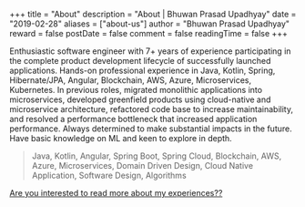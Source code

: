 +++
title = "About"
description = "About | Bhuwan Prasad Upadhyay"
date = "2019-02-28"
aliases = ["about-us"]
author = "Bhuwan Prasad Upadhyay"
reward = false
postDate = false
comment = false
readingTime = false
+++

Enthusiastic software engineer with 7+ years of experience participating in the complete product development lifecycle of successfully launched applications. Hands-on professional experience in Java, Kotlin, Spring, Hibernate/JPA, Angular, Blockchain, AWS, Azure, Microservices, Kubernetes. In previous roles, migrated monolithic applications into microservices, developed greenfield products using cloud-native and microservice architecture, refactored code base to increase maintainability, and resolved a performance bottleneck that increased application performance. Always determined to make substantial impacts in the future. Have basic knowledge on ML and keen to explore in depth.

>Java, Kotlin, Angular, Spring Boot, Spring Cloud, Blockchain, AWS, Azure, Microservices, Domain Driven Design, Cloud Native Application, Software Design, Algorithms

[Are you interested to read more about my experiences??](https://bhuwanupadhyay.github.io/cv/)
